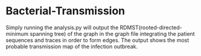 # Bacterial-Transmission
Simply running the analysis.py will output the RDMST(rooted-directed-minimum spanning tree) of the graph in
the graph file integrating the patient sequences and traces in order to form edges. The output shows the 
most probable transmission map of the infection outbreak.
